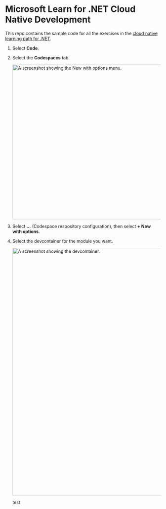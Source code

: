 # Microsoft Learn for .NET Cloud Native Development

This repo contains the sample code for all the exercises in the [cloud native learning path for .NET](https://learn.microsoft.com/training/paths/create-microservices-with-dotnet/).

1. Select **Code**.
2. Select the **Codespaces** tab.
   
   <img src="codespace-with-options.png" width="500" alt="A screenshot showing the New with options menu."/>
   
4. Select **...** (Codespace respository configuration), then select **+ New with options**.
5. Select the devcontainer for the module you want.
   
   <img src="choose-dev-container.png" width="800" alt="A screenshot showing the devcontainer." />
   
   
   test
   